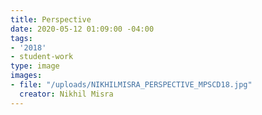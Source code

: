 ```yaml
---
title: Perspective
date: 2020-05-12 01:09:00 -04:00
tags:
- '2018'
- student-work
type: image
images:
- file: "/uploads/NIKHILMISRA_PERSPECTIVE_MPSCD18.jpg"
  creator: Nikhil Misra
---
```



